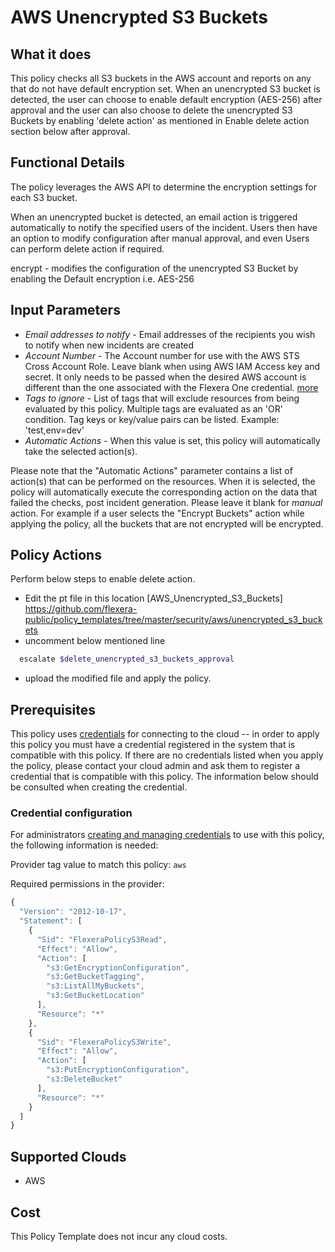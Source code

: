 # AWS Unencrypted S3 Buckets

## What it does

This policy checks all S3 buckets in the AWS account and reports on any that do not have default encryption set. When an unencrypted S3 bucket is detected, the user can choose to enable default encryption (AES-256) after approval and the user can also choose to delete the unencrypted S3 Buckets by enabling 'delete action' as mentioned in Enable delete action section below after approval.

## Functional Details

The policy leverages the AWS API to determine the encryption settings for each S3 bucket.

When an unencrypted bucket is detected, an email action is triggered automatically to notify the specified users of the incident. Users then have an option to modify configuration after manual approval, and even Users can perform delete action if required.

encrypt - modifies the configuration of the unencrypted S3 Bucket by enabling the Default encryption i.e. AES-256

## Input Parameters

- *Email addresses to notify* - Email addresses of the recipients you wish to notify when new incidents are created
- *Account Number* - The Account number for use with the AWS STS Cross Account Role. Leave blank when using AWS IAM Access key and secret. It only needs to be passed when the desired AWS account is different than the one associated with the Flexera One credential. [more](https://docs.flexera.com/flexera/EN/Automation/ProviderCredentials.htm#automationadmin_1982464505_1123608)
- *Tags to ignore* - List of tags that will exclude resources from being evaluated by this policy. Multiple tags are evaluated as an 'OR' condition. Tag keys or key/value pairs can be listed. Example: 'test,env=dev'
- *Automatic Actions* - When this value is set, this policy will automatically take the selected action(s).

Please note that the "Automatic Actions" parameter contains a list of action(s) that can be performed on the resources. When it is selected, the policy will automatically execute the corresponding action on the data that failed the checks, post incident generation. Please leave it blank for *manual* action.
For example if a user selects the "Encrypt Buckets" action while applying the policy, all the buckets that are not encrypted  will be encrypted.

## Policy Actions

Perform below steps to enable delete action.

- Edit the pt file in this location [AWS_Unencrypted_S3_Buckets] <https://github.com/flexera-public/policy_templates/tree/master/security/aws/unencrypted_s3_buckets>
- uncomment below mentioned line

```ruby
  escalate $delete_unencrypted_s3_buckets_approval
```

- upload the modified file and apply the policy.

## Prerequisites

This policy uses [credentials](https://docs.flexera.com/flexera/EN/Automation/ManagingCredentialsExternal.htm) for connecting to the cloud -- in order to apply this policy you must have a credential registered in the system that is compatible with this policy. If there are no credentials listed when you apply the policy, please contact your cloud admin and ask them to register a credential that is compatible with this policy. The information below should be consulted when creating the credential.

### Credential configuration

For administrators [creating and managing credentials](https://docs.flexera.com/flexera/EN/Automation/ManagingCredentialsExternal.htm) to use with this policy, the following information is needed:

Provider tag value to match this policy: `aws`

Required permissions in the provider:

```javascript
{
  "Version": "2012-10-17",
  "Statement": [
    {
      "Sid": "FlexeraPolicyS3Read",
      "Effect": "Allow",
      "Action": [
        "s3:GetEncryptionConfiguration",
        "s3:GetBucketTagging",
        "s3:ListAllMyBuckets",
        "s3:GetBucketLocation"
      ],
      "Resource": "*"
    },
    {
      "Sid": "FlexeraPolicyS3Write",
      "Effect": "Allow",
      "Action": [
        "s3:PutEncryptionConfiguration",
        "s3:DeleteBucket"
      ],
      "Resource": "*"
    }
  ]
}
```

## Supported Clouds

- AWS

## Cost

This Policy Template does not incur any cloud costs.
